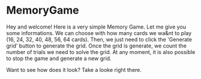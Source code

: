 # MemoryGame

Hey and welcome! Here is a very simple Memory Game. 
Let me give you some informations. We can choose with how many cards we wa&nt to play (16, 24, 32, 40, 48, 56, 64 cards). Then, we just need to click the 'Generate grid' button to generate the grid. Once the grid is generate, we count the number of trials we need to solve the grid. At any moment, it is also possible to stop the game and generate a new grid. 

Want to see how does it look? Take a looke right there.
